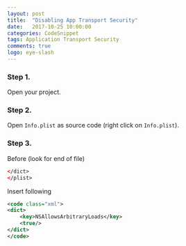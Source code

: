 ```yaml
---
layout: post
title:  "Disabling App Transport Security"
date:   2017-10-25 10:00:00
categories: CodeSnippet
tags: Application Transport Security
comments: true
logo: eye-slash
---
```


### Step 1.

Open your project.

### Step 2.

Open `Info.plist` as source code (right click on `Info.plist`).

### Step 3.

Before (look for end of file)

```xml
</dict>
</plist>
```

Insert following

```xml
<code class="xml">
<dict>
    <key>NSAllowsArbitraryLoads</key>
    <true/>
</dict>
</code>
```